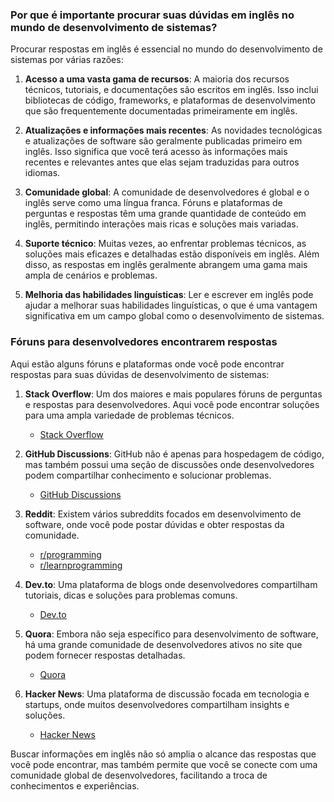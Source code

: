 
### Por que é importante procurar suas dúvidas em inglês no mundo de desenvolvimento de sistemas?

Procurar respostas em inglês é essencial no mundo do desenvolvimento de sistemas por várias razões:

1. **Acesso a uma vasta gama de recursos**: A maioria dos recursos técnicos, tutoriais, e documentações são escritos em inglês. Isso inclui bibliotecas de código, frameworks, e plataformas de desenvolvimento que são frequentemente documentadas primeiramente em inglês.

2. **Atualizações e informações mais recentes**: As novidades tecnológicas e atualizações de software são geralmente publicadas primeiro em inglês. Isso significa que você terá acesso às informações mais recentes e relevantes antes que elas sejam traduzidas para outros idiomas.

3. **Comunidade global**: A comunidade de desenvolvedores é global e o inglês serve como uma língua franca. Fóruns e plataformas de perguntas e respostas têm uma grande quantidade de conteúdo em inglês, permitindo interações mais ricas e soluções mais variadas.

4. **Suporte técnico**: Muitas vezes, ao enfrentar problemas técnicos, as soluções mais eficazes e detalhadas estão disponíveis em inglês. Além disso, as respostas em inglês geralmente abrangem uma gama mais ampla de cenários e problemas.

5. **Melhoria das habilidades linguísticas**: Ler e escrever em inglês pode ajudar a melhorar suas habilidades linguísticas, o que é uma vantagem significativa em um campo global como o desenvolvimento de sistemas.

### Fóruns para desenvolvedores encontrarem respostas

Aqui estão alguns fóruns e plataformas onde você pode encontrar respostas para suas dúvidas de desenvolvimento de sistemas:

1. **Stack Overflow**: Um dos maiores e mais populares fóruns de perguntas e respostas para desenvolvedores. Aqui você pode encontrar soluções para uma ampla variedade de problemas técnicos.
   - [Stack Overflow](https://stackoverflow.com/)

2. **GitHub Discussions**: GitHub não é apenas para hospedagem de código, mas também possui uma seção de discussões onde desenvolvedores podem compartilhar conhecimento e solucionar problemas.
   - [GitHub Discussions](https://github.com/discussions)

3. **Reddit**: Existem vários subreddits focados em desenvolvimento de software, onde você pode postar dúvidas e obter respostas da comunidade.
   - [r/programming](https://www.reddit.com/r/programming/)
   - [r/learnprogramming](https://www.reddit.com/r/learnprogramming/)

4. **Dev.to**: Uma plataforma de blogs onde desenvolvedores compartilham tutoriais, dicas e soluções para problemas comuns.
   - [Dev.to](https://dev.to/)

5. **Quora**: Embora não seja específico para desenvolvimento de software, há uma grande comunidade de desenvolvedores ativos no site que podem fornecer respostas detalhadas.
   - [Quora](https://www.quora.com/)

6. **Hacker News**: Uma plataforma de discussão focada em tecnologia e startups, onde muitos desenvolvedores compartilham insights e soluções.
   - [Hacker News](https://news.ycombinator.com/)

Buscar informações em inglês não só amplia o alcance das respostas que você pode encontrar, mas também permite que você se conecte com uma comunidade global de desenvolvedores, facilitando a troca de conhecimentos e experiências.